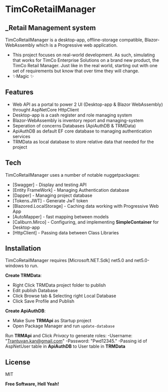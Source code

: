 # TimCoRetailManager
## _Retail Management system


TimCoRetailManager is a desktop-app, offline-storage compatible,
Blazor-WebAssembly which is a Progressive web application.

- This project focuses on real-world development. As such, simulating that works for TimCo Enterprise Solutions on a brand new product, the TimCo Retail Manager. Just like in the real world, starting out with one set of requirements but know that over time they will change.
- ✨Magic ✨

## Features

- Web API as a portal to power 2 UI (Desktop-app & Blazor WebAssembly) throught AspNetCore HttpClient
- Desktop-app is a cash register and role managing system
- Blazor-WebAssembly is inventory report and managing-system
- Seperation of concerns Databases (ApiAuthDB & TRMData)
- ApiAuthDB as default EF core database to managing authentication services
- TRMData as local database to store relative data that needed for the project

## Tech

TimCoRetailManager uses a number of notable nuggetpackages:

- [Swagger] - Display and testing API
- [Entity FrameWork] - Managing Authentication database
- [Dapper] - Managing project database
- [Tokens.JWT] - Generate JwT token
- [Blazored.LocalStorage] - Caching data working with Progressive Web App
- [AutoMapper] - fast mapping between models
- [Caliburn.Mirco] - Configuring, and implementing **SimpleContainer** for Desktop-app
- [HttpClient] - Passing data between Class Libraries

## Installation

TimCoRetailManager requires [Microsoft.NET.Sdk] net5.0 and net5.0-windows to run.

**Create TRMData**:
- Right Click TRMData project folder to publish
- Edit publish Database
- Click Browse tab & Selecting right Local Database
- Click Save Profile and Publish

**Create ApiAuthDB**:
- Make Sure **TRMApi** as Startup project
- Open Package Manager and run ```update-database```

Run **TRMApi** and Click _Privacy_ to generate roles: 
-Username: "Trantuvan.kan@gmail.com"
-Password: "Pwd12345."
-Passing id of AspNetUser table in **ApiAuthDB** to User table in **TRMData**

## License

MIT

**Free Software, Hell Yeah!**
